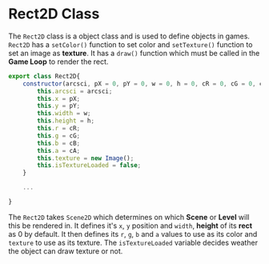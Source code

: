 # Rect2D Class

The `Rect2D` class is a object class and is used to define objects in games. `Rect2D` has a `setColor()` function to set color and `setTexture()` function to set an image as **texture**. It has a `draw()` function which must be called in the **Game Loop** to render the rect.

```js
export class Rect2D{
	constructor(arcsci, pX = 0, pY = 0, w = 0, h = 0, cR = 0, cG = 0, cB = 0, cA = 0){
		this.arcsci = arcsci;
		this.x = pX;
		this.y = pY;
		this.width = w;
		this.height = h;
		this.r = cR;
		this.g = cG;
		this.b = cB;
		this.a = cA;
		this.texture = new Image();
		this.isTextureLoaded = false;
	}

    ...

}
```
The `Rect2D` takes `Scene2D` which determines on which **Scene** or **Level** will this be rendered in. It defines it's `x`, `y` position and `width`, **height** of its **rect** as 0 by default. It then defines its `r`, `g`, `b` and `a` values to use as its color and `texture` to use as its texture. The `isTextureLoaded` variable decides weather the object can draw texture or not.


